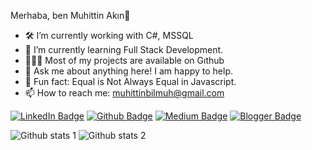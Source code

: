 Merhaba, ben Muhittin Akın👋
- 🛠   I’m currently working with C#, MSSQL 
- 🚀   I’m currently learning Full Stack Development.
- 👨🏻‍💻   Most of my projects are available on Gıthub
- 💬   Ask me about anything here! I am happy to help.
- 👾   Fun fact: Equal is Not Always Equal in Javascript.
- 📫   How to reach me: muhittinbilmuh@gmail.com

[![LinkedIn Badge](https://img.shields.io/badge/LinkedIn-0077B5?style=for-the-badge&logo=linkedin&logoColor=white&link=link)](https://www.linkedin.com/in/muhittinak%C4%B1n/)
[![Github Badge](https://img.shields.io/badge/-Github-000?style=quare&labelColor=000&logo=Github&logoColor=white&link=link)](https://github.com/muhittinakin) 
[![Medium Badge](https://img.shields.io/badge/-Medium-757575?style=flat-quare&labelColor=757575&logo=Medium&logoColor=white&link=link)](https://medium.com/@muhittinbilmuh) 
[![Blogger Badge](https://img.shields.io/badge/-Blogger-FF9800?style=flat-quare&labelColor=FF9800&logo=Blogger&logoColor=white&link=link)](https://muhittinakin.blogspot.com/)



![Github stats 1](https://github-readme-stats.vercel.app/api?username=muhittinakin&show_icons=true&theme=gradient) 
![Github stats 2](https://github-readme-stats.vercel.app/api?username=muhittinakin&show_icons=true&theme=radical)
